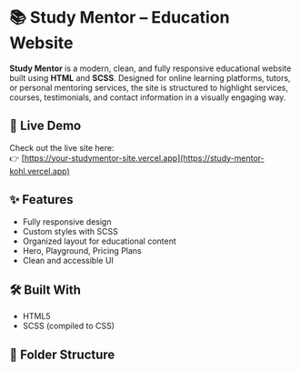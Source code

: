# 📚 Study Mentor – Education Website

**Study Mentor** is a modern, clean, and fully responsive educational website built using **HTML** and **SCSS**. Designed for online learning platforms, tutors, or personal mentoring services, the site is structured to highlight services, courses, testimonials, and contact information in a visually engaging way.

## 🚀 Live Demo
Check out the live site here:  
👉 [https://your-studymentor-site.vercel.app](https://study-mentor-kohl.vercel.app)

## ✨ Features
- Fully responsive design
- Custom styles with SCSS
- Organized layout for educational content
- Hero, Playground, Pricing Plans
- Clean and accessible UI

## 🛠️ Built With
- HTML5
- SCSS (compiled to CSS)

## 📁 Folder Structure
